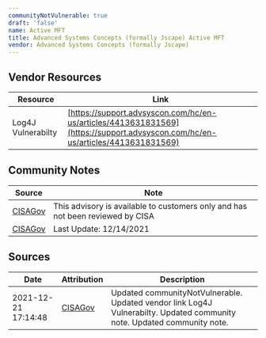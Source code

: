 ```yaml
---
communityNotVulnerable: true
draft: 'false'
name: Active MFT
title: Advanced Systems Concepts (formally Jscape) Active MFT
vendor: Advanced Systems Concepts (formally Jscape)
---
```


## Vendor Resources
| Resource | Link |
| --- | --- |
| Log4J Vulnerabilty | [https://support.advsyscon.com/hc/en-us/articles/4413631831569](https://support.advsyscon.com/hc/en-us/articles/4413631831569) |


## Community Notes
| Source | Note |
| --- | --- |
| [CISAGov](https://raw.githubusercontent.com/cisagov/log4j-affected-db/develop/README.md) | This advisory is available to customers only and has not been reviewed by CISA |
| [CISAGov](https://raw.githubusercontent.com/cisagov/log4j-affected-db/develop/README.md) | Last Update: 12/14/2021 |

## Sources
| Date | Attribution | Description |
| --- | --- | --- |
| 2021-12-21 17:14:48 | [CISAGov](https://raw.githubusercontent.com/cisagov/log4j-affected-db/develop/README.md) | Updated communityNotVulnerable. Updated vendor link Log4J Vulnerabilty. Updated community note. Updated community note.  |
